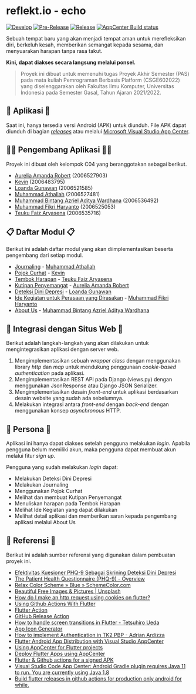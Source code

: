 # reflekt.io - echo

[![Develop](https://github.com/reflekt-io/echo-appcenter/actions/workflows/develop.yml/badge.svg)](https://github.com/reflekt-io/echo-appcenter/actions/workflows/develop.yml)
[![Pre-Release](https://github.com/reflekt-io/echo-appcenter/actions/workflows/pre-release.yml/badge.svg)](https://github.com/reflekt-io/echo-appcenter/actions/workflows/pre-release.yml)
[![Release](https://github.com/reflekt-io/echo-appcenter/actions/workflows/release.yml/badge.svg)](https://github.com/reflekt-io/echo-appcenter/actions/workflows/release.yml)
[![AppCenter Build status](https://build.appcenter.ms/v0.1/apps/fec28b7d-3347-4493-8f91-e71e8703d7fa/branches/main/badge)](https://install.appcenter.ms/users/determinedguy/apps/reflekt-io/distribution_groups/public)

Sebuah tempat baru yang akan menjadi tempat aman untuk merefleksikan diri, berkeluh kesah, memberikan semangat kepada sesama, dan menyuarakan harapan tanpa rasa takut.

**Kini, dapat diakses secara langsung melalui ponsel.**

> Proyek ini dibuat untuk memenuhi tugas Proyek Akhir Semester (PAS)
> pada mata kuliah Pemrograman Berbasis Platform (CSGE602022) yang
> diselenggarakan oleh Fakultas Ilmu Komputer, Universitas Indonesia
> pada Semester Gasal, Tahun Ajaran 2021/2022.

## 📱 Aplikasi 📱

Saat ini, hanya tersedia versi Android (APK) untuk diunduh. File APK dapat diunduh di bagian [_releases_](https://github.com/reflekt-io/echo-appcenter/releases) atau melalui [Microsoft Visual Studio App Center](https://install.appcenter.ms/users/determinedguy/apps/reflekt-io/distribution_groups/public).

## 👨‍💻 Pengembang Aplikasi 👩‍💻

Proyek ini dibuat oleh kelompok C04 yang beranggotakan sebagai berikut.

- [Aurelia Amanda Robert](https://github.com/orelar) (2006527903)
- [Kevin](https://github.com/vnctkevin) (2006483795)
- [Loanda Gunawan](https://github.com/Gloanda) (2006521585)
- [Muhammad Athallah](https://github.com/determinedguy) (2006527481)
- [Muhammad Bintang Azriel Aditya Wardhana](https://github.com/bintangazriel) (2006536492)
- [Muhammad Fikri Haryanto](https://github.com/mfikriharyanto) (2006525053)
- [Teuku Faiz Aryasena](https://github.com/teukufaiz) (2006535716)

## 📋 Daftar Modul 📋

Berikut ini adalah daftar modul yang akan diimplementasikan beserta pengembang dari setiap modul.

- [Journaling](https://github.com/reflekt-io/echo-appcenter/tree/main/journal) - [Muhammad Athallah](https://github.com/determinedguy)
- [Pojok Curhat](https://github.com/reflekt-io/echo-appcenter/tree/main/pojok_curhat) - [Kevin](https://github.com/vnctkevin)
- [Tembok Harapan](https://github.com/reflekt-io/echo-appcenter/tree/main/tembok_harapan) - [Teuku Faiz Aryasena](https://github.com/teukufaiz)
- [Kutipan Penyemangat](https://github.com/reflekt-io/echo-appcenter/tree/main/kutipan) - [Aurelia Amanda Robert](https://github.com/orelar)
- [Deteksi Dini Depresi](https://github.com/reflekt-io/echo-appcenter/tree/main/deteksi_depresi) - [Loanda Gunawan](https://github.com/Gloanda)
- [Ide Kegiatan untuk Perasaan yang Dirasakan](https://github.com/reflekt-io/echo-appcenter/tree/main/ide_kegiatan) - [Muhammad Fikri Haryanto](https://github.com/mfikriharyanto)
- [About Us](https://github.com/reflekt-io/echo-appcenter/tree/main/about_us) - [Muhammad Bintang Azriel Aditya Wardhana](https://github.com/bintangazriel)

## 🔗 Integrasi dengan Situs Web 🔗

Berikut adalah langkah-langkah yang akan dilakukan untuk mengintegrasikan aplikasi dengan server web.

1. Mengimplementasikan sebuah _wrapper class_ dengan menggunakan library _http_ dan _map_ untuk mendukung penggunaan _cookie-based authentication_ pada aplikasi.
2. Mengimplementasikan REST API pada Django (views.<area>py) dengan menggunakan JsonResponse atau Django JSON Serializer.
3. Mengimplementasikan desain _front-end_ untuk aplikasi berdasarkan desain website yang sudah ada sebelumnya.
4. Melakukan integrasi antara _front-end_ dengan _back-end_ dengan menggunakan konsep _asynchronous_ HTTP.

## 👥 Persona 👥

Aplikasi ini hanya dapat diakses setelah pengguna melakukan _login_. Apabila pengguna belum memiliki akun, maka pengguna dapat membuat akun melalui fitur _sign up_.

Pengguna yang sudah melakukan _login_ dapat:

- Melakukan Deteksi Dini Depresi
- Melakukan Journaling
- Menggunakan Pojok Curhat
- Melihat dan membuat Kutipan Penyemangat
- Menuliskan harapan pada Tembok Harapan
- Melihat Ide Kegiatan yang dapat dilakukan
- Melihat detail aplikasi dan memberikan saran kepada pengembang aplikasi melalui About Us

## 📑 Referensi 📑

Berikut ini adalah sumber referensi yang digunakan dalam pembuatan proyek ini.

- [Efektivitas Kuesioner PHQ-9 Sebagai Skrining Deteksi Dini Depresi](https://www.alomedika.com/efektivitas-kuesioner-ph-9-sebagai-skrining-deteksi-dini-depresi/)
- [The Patient Health Questionnaire (PHQ-9) - Overview](https://img3.reoveme.com/m/7dcac06741830f40.pdf)
- [Relax Color Scheme » Blue » SchemeColor.com](https://www.schemecolor.com/relax-color.php)
- [Beautiful Free Images & Pictures | Unsplash](https://unsplash.com)
- [How do I make an http request using cookies on flutter?](https://stackoverflow.com/questions/52241089/how-do-i-make-an-http-request-using-cookies-on-flutter)
- [Using Github Actions With Flutter](https://petercoding.com/flutter/2021/07/18/using-github-actions-with-flutter/)
- [Flutter Action](https://github.com/subosito/flutter-action)
- [GitHub Release Action](https://github.com/ncipollo/release-action)
- [How to handle screen transitions in Flutter - Tetsuhiro Ueda](https://medium.com/@najeira/how-to-handle-screen-transitions-in-flutter-b39dcb2675f)
- [App Icon Generator](https://appicon.co/)
- [How to implement Authentication in TK2 PBP - Adrian Ardizza](https://gist.github.com/Meta502/1605fdba3b141fbf67dba689e9e55498)
- [Flutter Android App Distribution with Visual Studio AppCenter](https://itnext.io/flutter-android-app-distribution-with-visual-studio-appcenter-1b94f3ee8fd1)
- [Using AppCenter for Flutter projects](https://rocksolidknowledge.com/articles/using-appcenter-for-flutter-projects)
- [Deploy Flutter Apps using AppCenter](https://medium.com/@maite.daluz11/deploy-flutter-apps-using-appcenter-ec28e8d940bf)
- [Flutter & Github actions for a signed APK](https://danielllewellyn.medium.com/flutter-github-actions-for-a-signed-apk-fcdf9878f660)
- [Visual Studio Code App Center: Android Gradle plugin requires Java 11 to run. You are currently using Java 1.8](https://stackoverflow.com/a/71876102)
- [Build flutter releases in github actions for production only android for while.](https://gist.github.com/vinicioslc/b9bd073c8013a726033a999db68a45be)
